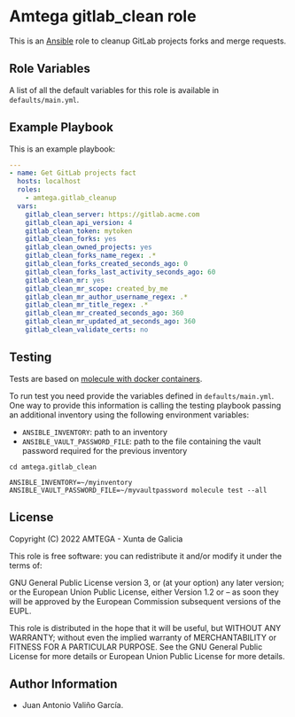 # Amtega gitlab_clean role

This is an [Ansible](http://www.ansible.com) role to cleanup GitLab projects forks and merge requests.

## Role Variables

A list of all the default variables for this role is available in `defaults/main.yml`.

## Example Playbook

This is an example playbook:

``` yaml
---
- name: Get GitLab projects fact
  hosts: localhost
  roles:  
    - amtega.gitlab_cleanup
  vars:    
    gitlab_clean_server: https://gitlab.acme.com
    gitlab_clean_api_version: 4
    gitlab_clean_token: mytoken
    gitlab_clean_forks: yes
    gitlab_clean_owned_projects: yes
    gitlab_clean_forks_name_regex: .*
    gitlab_clean_forks_created_seconds_ago: 0
    gitlab_clean_forks_last_activity_seconds_ago: 60
    gitlab_clean_mr: yes
    gitlab_clean_mr_scope: created_by_me
    gitlab_clean_mr_author_username_regex: .*
    gitlab_clean_mr_title_regex: .*
    gitlab_clean_mr_created_seconds_ago: 360
    gitlab_clean_mr_updated_at_seconds_ago: 360
    gitlab_clean_validate_certs: no    
```

## Testing

Tests are based on [molecule with docker containers](https://molecule.readthedocs.io/en/latest/installation.html).

To run test you need provide the variables defined in `defaults/main.yml`. One way to provide this information is calling the testing playbook passing an additional inventory using the following environment variables:

- `ANSIBLE_INVENTORY`: path to an inventory
- `ANSIBLE_VAULT_PASSWORD_FILE`: path to the file containing the vault password required for the previous inventory

```shell
cd amtega.gitlab_clean

ANSIBLE_INVENTORY=~/myinventory ANSIBLE_VAULT_PASSWORD_FILE=~/myvaultpassword molecule test --all
```

## License

Copyright (C) 2022 AMTEGA - Xunta de Galicia

This role is free software: you can redistribute it and/or modify it under the terms of:

GNU General Public License version 3, or (at your option) any later version; or the European Union Public License, either Version 1.2 or – as soon they will be approved by the European Commission ­subsequent versions of the EUPL.

This role is distributed in the hope that it will be useful, but WITHOUT ANY WARRANTY; without even the implied warranty of MERCHANTABILITY or FITNESS FOR A PARTICULAR PURPOSE.  See the GNU General Public License for more details or European Union Public License for more details.

## Author Information

- Juan Antonio Valiño García.
